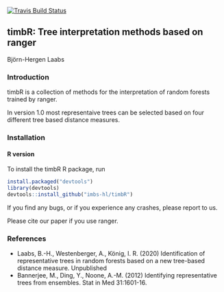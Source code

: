 [![Travis Build Status](https://travis-ci.org/imbs-hl/timbR.svg?branch=master)](https://travis-ci.org/github/imbs-hl/timbR)
<!---[![AppVeyor Build Status](https://ci.appveyor.com/api/projects/status/github/imbs-hl/ranger?branch=master&svg=true)](https://ci.appveyor.com/project/mnwright/ranger)
[![Coverage Status](https://coveralls.io/repos/github/imbs-hl/ranger/badge.svg?branch=master)](https://coveralls.io/github/imbs-hl/ranger?branch=master)
![CRAN Downloads month](http://cranlogs.r-pkg.org/badges/ranger?color=brightgreen)
![CRAN Downloads overall](http://cranlogs.r-pkg.org/badges/grand-total/ranger?color=brightgreen) --->
## timbR: Tree interpretation methods based on ranger
Björn-Hergen Laabs

### Introduction
timbR is a collection of methods for the interpretation of random forests trained by ranger. 

In version 1.0 most representaive trees can be selected based on four different tree based distance measures.



### Installation
#### R version
To install the timbR R package, run

```R
install.packaged("devtools")
library(devtools)
devtools::install_github("imbs-hl/timbR")
```

If you find any bugs, or if you experience any crashes, please report to us.

Please cite our paper if you use ranger.

### References
* Laabs, B.-H., Westenberger, A., König, I. R. (2020) Identification of representative trees in random forests based on a new tree-based distance measure. Unpublished
* Bannerjee, M., Ding, Y., Noone, A.-M. (2012) Identifying representative trees from ensembles. Stat in Med 31:1601-16.
